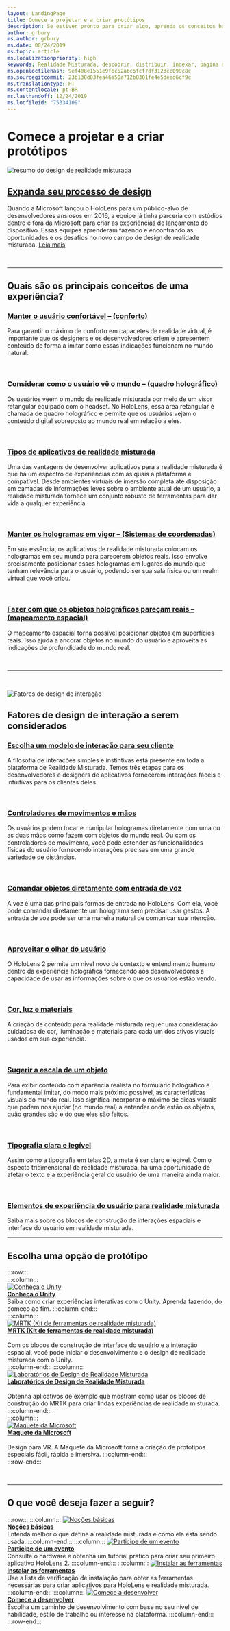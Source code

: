 ```yaml
---
layout: LandingPage
title: Comece a projetar e a criar protótipos
description: Se estiver pronto para criar algo, aprenda os conceitos básicos de que você precisa para começar a projetar e a criar protótipos.
author: grbury
ms.author: grbury
ms.date: 08/24/2019
ms.topic: article
ms.localizationpriority: high
keywords: Realidade Misturada, descobrir, distribuir, indexar, página de aterrissagem desenvolvimento, tutoriais, aplicativos de exemplo, conceitos básicos, estudos de caso, recursos, instruções sobre o HoloLens, projetos de software livre, principais conceitos, interação
ms.openlocfilehash: 9ef408e1551e9f6c52a6c5fcf7df3123cc099c8c
ms.sourcegitcommit: 23b130d03fea46a50a712b8301fe4e5deed6cf9c
ms.translationtype: HT
ms.contentlocale: pt-BR
ms.lasthandoff: 12/24/2019
ms.locfileid: "75334109"
---
```

# <a name="start-designing-and-prototyping"></a>Comece a projetar e a criar protótipos


![resumo do design de realidade misturada](images/03_Design.png)

## <a name="expand-your-design-processcase-study-expanding-the-design-process-for-mixed-realitymd"></a>[Expanda seu processo de design](case-study-expanding-the-design-process-for-mixed-reality.md)

Quando a Microsoft lançou o HoloLens para um público-alvo de desenvolvedores ansiosos em 2016, a equipe já tinha parceria com estúdios dentro e fora da Microsoft para criar as experiências de lançamento do dispositivo. Essas equipes aprenderam fazendo e encontrando as oportunidades e os desafios no novo campo de design de realidade misturada. [Leia mais](case-study-expanding-the-design-process-for-mixed-reality.md)

<br>

---

## <a name="what-are-the-core-concepts-of-an-experience"></a>Quais são os principais conceitos de uma experiência?

### <a name="keep-the-user-comfortable---comfortcomfortmd"></a>[Manter o usuário confortável – (conforto)](comfort.md)
Para garantir o máximo de conforto em capacetes de realidade virtual, é importante que os designers e os desenvolvedores criem e apresentem conteúdo de forma a imitar como essas indicações funcionam no mundo natural.

<br>

### <a name="consider-how-the-user-sees-the-world---holographic-frameholographic-framemd"></a>[Considerar como o usuário vê o mundo – (quadro holográfico)](holographic-frame.md)
Os usuários veem o mundo da realidade misturada por meio de um visor retangular equipado com o headset. No HoloLens, essa área retangular é chamada de quadro holográfico e permite que os usuários vejam o conteúdo digital sobreposto ao mundo real em relação a eles.

<br>

### <a name="types-of-mixed-reality-appstypes-of-mixed-reality-appsmd"></a>[Tipos de aplicativos de realidade misturada](types-of-mixed-reality-apps.md)
Uma das vantagens de desenvolver aplicativos para a realidade misturada é que há um espectro de experiências com as quais a plataforma é compatível. Desde ambientes virtuais de imersão completa até disposição em camadas de informações leves sobre o ambiente atual de um usuário, a realidade misturada fornece um conjunto robusto de ferramentas para dar vida a qualquer experiência.

<br>

### <a name="keeping-holograms-in-place---coordinate-systemscoordinate-systemsmd"></a>[Manter os hologramas em vigor – (Sistemas de coordenadas)](coordinate-systems.md)
Em sua essência, os aplicativos de realidade misturada colocam os hologramas em seu mundo para parecerem objetos reais. Isso envolve precisamente posicionar esses hologramas em lugares do mundo que tenham relevância para o usuário, podendo ser sua sala física ou um realm virtual que você criou.

<br>

### <a name="making-holographic-objects-feel-real---spatial-mappingspatial-mappingmd"></a>[Fazer com que os objetos holográficos pareçam reais – (mapeamento espacial)](spatial-mapping.md)
O mapeamento espacial torna possível posicionar objetos em superfícies reais. Isso ajuda a ancorar objetos no mundo do usuário e aproveita as indicações de profundidade do mundo real.

<br>


---

<br>

![Fatores de design de interação](images/MRTK_BoundingBox_Main.png)

## <a name="interaction-design-factors-to-consider"></a>Fatores de design de interação a serem considerados


### <a name="choose-an-interaction-model-for-your-customerinteraction-fundamentalsmd"></a>[Escolha um modelo de interação para seu cliente](interaction-fundamentals.md)
A filosofia de interações simples e instintivas está presente em toda a plataforma de Realidade Misturada. Temos três etapas para os desenvolvedores e designers de aplicativos fornecerem interações fáceis e intuitivas para os clientes deles.

<br>

### <a name="hands-and-motion-controllershands-and-toolsmd"></a>[Controladores de movimentos e mãos](hands-and-tools.md)
Os usuários podem tocar e manipular hologramas diretamente com uma ou as duas mãos como fazem com objetos do mundo real. Ou com os controladores de movimento, você pode estender as funcionalidades físicas do usuário fornecendo interações precisas em uma grande variedade de distâncias.

<br>

### <a name="directly-commanding-objects-with-voice-inputvoice-inputmd"></a>[Comandar objetos diretamente com entrada de voz](voice-input.md)
A voz é uma das principais formas de entrada no HoloLens. Com ela, você pode comandar diretamente um holograma sem precisar usar gestos. A entrada de voz pode ser uma maneira natural de comunicar sua intenção.

<br>

### <a name="leveraging-the-users-eye-gazeeye-trackingmd"></a>[Aproveitar o olhar do usuário](eye-tracking.md)
O HoloLens 2 permite um nível novo de contexto e entendimento humano dentro da experiência holográfica fornecendo aos desenvolvedores a capacidade de usar as informações sobre o que os usuários estão vendo.

<br>

### <a name="color-light-and-materialscolor-light-and-materialsmd"></a>[Cor, luz e materiais](color,-light-and-materials.md)
A criação de conteúdo para realidade misturada requer uma consideração cuidadosa de cor, iluminação e materiais para cada um dos ativos visuais usados em sua experiência.

<br>

### <a name="suggesting-the-scale-of-an-objectscalemd"></a>[Sugerir a escala de um objeto](scale.md)
Para exibir conteúdo com aparência realista no formulário holográfico é fundamental imitar, do modo mais próximo possível, as características visuais do mundo real. Isso significa incorporar o máximo de dicas visuais que podem nos ajudar (no mundo real) a entender onde estão os objetos, quão grandes são e do que eles são feitos.

<br>

### <a name="clear-and-readable-typographytypographymd"></a>[Tipografia clara e legível](typography.md)
Assim como a tipografia em telas 2D, a meta é ser claro e legível. Com o aspecto tridimensional da realidade misturada, há uma oportunidade de afetar o texto e a experiência geral do usuário de uma maneira ainda maior.

<br>

### <a name="ux-elements-for-the-mixed-realityapp-patterns-landingpagemd"></a>[Elementos de experiência do usuário para realidade misturada](app-patterns-landingpage.md)
Saiba mais sobre os blocos de construção de interações espaciais e interface do usuário em realidade misturada.
<br>


---

## <a name="choose-a-prototyping-option"></a>Escolha uma opção de protótipo  

:::row:::   
    :::column:::    
       [![Conheça o Unity](images/Final_unity_logo.png)](https://learn.unity.com/)<br>
        **[Conheça o Unity](https://learn.unity.com/)**<br>
        Saiba como criar experiências interativas com o Unity. Aprenda fazendo, do começo ao fim.
    :::column-end:::    
    :::column:::    
        [![MRTK (Kit de ferramentas de realidade misturada)](images/Final_mrtk-small_logo.png)](https://github.com/Microsoft/MixedRealityToolkit-Unity)<br>
        **[MRTK (Kit de ferramentas de realidade misturada)](https://github.com/Microsoft/MixedRealityToolkit-Unity)**<br>  
        Com os blocos de construção de interface do usuário e a interação espacial, você pode iniciar o desenvolvimento e o design de realidade misturada com o Unity.   
    :::column-end:::
    :::column:::    
        [![Laboratórios de Design de Realidade Misturada](images/Final_mrdl_logo.png)](https://github.com/Microsoft/MRDL_Unity_PeriodicTable)<br>
        **[Laboratórios de Design de Realidade Misturada](https://github.com/Microsoft/MRDL_Unity_PeriodicTable)**<br>  
        Obtenha aplicativos de exemplo que mostram como usar os blocos de construção do MRTK para criar lindas experiências de realidade misturada.
    :::column-end:::        
    :::column:::    
        [![Maquete da Microsoft](images/Final_maquette_logo.png)](https://www.maquette.ms/)<br>
        **[Maquete da Microsoft](https://www.maquette.ms/)**<br>  
        Design para VR. A Maquete da Microsoft torna a criação de protótipos especiais fácil, rápida e imersiva. 
    :::column-end:::    
:::row-end:::

<br>

---



## <a name="what-would-you-like-to-do-next"></a>O que você deseja fazer a seguir?

:::row:::
    :::column:::
       [![Noções básicas](images/icon-lightbulb.png)](index.md#understand-the-basics)<br>
        **[Noções básicas](index.md#understand-the-basics)**<br>
        Entenda melhor o que define a realidade misturada e como ela está sendo usada.
    :::column-end:::
    :::column:::
        [![Participe de um evento](images/icon-calendar.jpg)](sf-academy-events.md)<br>
         **[Participe de um evento](sf-academy-events.md)**<br>
        Consulte o hardware e obtenha um tutorial prático para criar seu primeiro aplicativo HoloLens 2.
    :::column-end:::
    :::column:::
        [![Instalar as ferramentas](images/icon-design.jpg)](install-the-tools.md)<br>
         **[Instalar as ferramentas](install-the-tools.md)**<br>
        Use a lista de verificação de instalação para obter as ferramentas necessárias para criar aplicativos para HoloLens e realidade misturada.
    :::column-end:::
    :::column:::
        [![Comece a desenvolver](images/icon-developer.jpg)](development.md)<br>
        **[Comece a desenvolver](development.md)**<br>
        Escolha um caminho de desenvolvimento com base no seu nível de habilidade, estilo de trabalho ou interesse na plataforma.
    :::column-end:::
:::row-end:::


<br>

<br>


